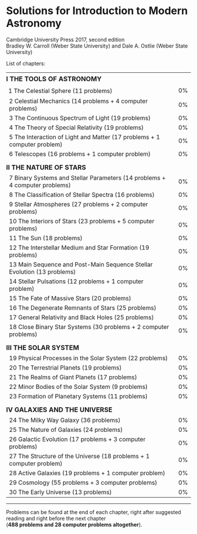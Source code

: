 # Solutions for Introduction to Modern Astronomy

Cambridge University Press 2017, second edition  
Bradley W. Carroll (Weber State University) and Dale A. Ostlie (Weber State University)

List of chapters:  

<table style="width:100%; border-collapse:collapse; border:none;">
  <!-- I THE TOOLS OF ASTRONOMY -->
  <tr>
    <td colspan="2" style="border:none; font-weight:bold; font-size:1.1em; padding:6px 0;">
      I THE TOOLS OF ASTRONOMY
    </td>
  </tr>
  <tr>
    <td style="width:90%; padding:6px; border:none;">1 The Celestial Sphere (11 problems)</td>
    <td style="width:10%; text-align:right; border:none;">0%</td>
  </tr>
  <tr>
    <td style="border:none;">2 Celestial Mechanics (14 problems + 4 computer problems)</td>
    <td style="border:none; text-align:right;">0%</td>
  </tr>
  <tr>
    <td style="border:none;">3 The Continuous Spectrum of Light (19 problems)</td>
    <td style="border:none; text-align:right;">0%</td>
  </tr>
  <tr>
    <td style="border:none;">4 The Theory of Special Relativity (19 problems)</td>
    <td style="border:none; text-align:right;">0%</td>
  </tr>
  <tr>
    <td style="border:none;">5 The Interaction of Light and Matter (17 problems + 1 computer problem)</td>
    <td style="border:none; text-align:right;">0%</td>
  </tr>
  <tr>
    <td style="border:none;">6 Telescopes (16 problems + 1 computer problem)</td>
    <td style="border:none; text-align:right;">0%</td>
  </tr>

  <!-- II THE NATURE OF STARS -->
  <tr>
    <td colspan="2" style="border:none; font-weight:bold; font-size:1.1em; padding:12px 0 6px 0;">
      II THE NATURE OF STARS
    </td>
  </tr>
  <tr><td style="border:none;">7 Binary Systems and Stellar Parameters (14 problems + 4 computer problems)</td><td style="border:none; text-align:right;">0%</td></tr>
  <tr><td style="border:none;">8 The Classification of Stellar Spectra (16 problems)</td><td style="border:none; text-align:right;">0%</td></tr>
  <tr><td style="border:none;">9 Stellar Atmospheres (27 problems + 2 computer problems)</td><td style="border:none; text-align:right;">0%</td></tr>
  <tr><td style="border:none;">10 The Interiors of Stars (23 problems + 5 computer problems)</td><td style="border:none; text-align:right;">0%</td></tr>
  <tr><td style="border:none;">11 The Sun (18 problems)</td><td style="border:none; text-align:right;">0%</td></tr>
  <tr><td style="border:none;">12 The Interstellar Medium and Star Formation (19 problems)</td><td style="border:none; text-align:right;">0%</td></tr>
  <tr><td style="border:none;">13 Main Sequence and Post-Main Sequence Stellar Evolution (13 problems)</td><td style="border:none; text-align:right;">0%</td></tr>
  <tr><td style="border:none;">14 Stellar Pulsations (12 problems + 1 computer problem)</td><td style="border:none; text-align:right;">0%</td></tr>
  <tr><td style="border:none;">15 The Fate of Massive Stars (20 problems)</td><td style="border:none; text-align:right;">0%</td></tr>
  <tr><td style="border:none;">16 The Degenerate Remnants of Stars (25 problems)</td><td style="border:none; text-align:right;">0%</td></tr>
  <tr><td style="border:none;">17 General Relativity and Black Holes (25 problems)</td><td style="border:none; text-align:right;">0%</td></tr>
  <tr><td style="border:none;">18 Close Binary Star Systems (30 problems + 2 computer problems)</td><td style="border:none; text-align:right;">0%</td></tr>

  <!-- III THE SOLAR SYSTEM -->
  <tr>
    <td colspan="2" style="border:none; font-weight:bold; font-size:1.1em; padding:12px 0 6px 0;">
      III THE SOLAR SYSTEM
    </td>
  </tr>
  <tr><td style="border:none;">19 Physical Processes in the Solar System (22 problems)</td><td style="border:none; text-align:right;">0%</td></tr>
  <tr><td style="border:none;">20 The Terrestrial Planets (19 problems)</td><td style="border:none; text-align:right;">0%</td></tr>
  <tr><td style="border:none;">21 The Realms of Giant Planets (17 problems)</td><td style="border:none; text-align:right;">0%</td></tr>
  <tr><td style="border:none;">22 Minor Bodies of the Solar System (9 problems)</td><td style="border:none; text-align:right;">0%</td></tr>
  <tr><td style="border:none;">23 Formation of Planetary Systems (11 problems)</td><td style="border:none; text-align:right;">0%</td></tr>

  <!-- IV GALAXIES AND THE UNIVERSE -->
  <tr>
    <td colspan="2" style="border:none; font-weight:bold; font-size:1.1em; padding:12px 0 6px 0;">
      IV GALAXIES AND THE UNIVERSE
    </td>
  </tr>
  <tr><td style="border:none;">24 The Milky Way Galaxy (36 problems)</td><td style="border:none; text-align:right;">0%</td></tr>
  <tr><td style="border:none;">25 The Nature of Galaxies (24 problems)</td><td style="border:none; text-align:right;">0%</td></tr>
  <tr><td style="border:none;">26 Galactic Evolution (17 problems + 3 computer problems)</td><td style="border:none; text-align:right;">0%</td></tr>
  <tr><td style="border:none;">27 The Structure of the Universe (18 problems + 1 computer problem)</td><td style="border:none; text-align:right;">0%</td></tr>
  <tr><td style="border:none;">28 Active Galaxies (19 problems + 1 computer problem)</td><td style="border:none; text-align:right;">0%</td></tr>
  <tr><td style="border:none;">29 Cosmology (55 problems + 3 computer problems)</td><td style="border:none; text-align:right;">0%</td></tr>
  <tr><td style="border:none;">30 The Early Universe (13 problems)</td><td style="border:none; text-align:right;">0%</td></tr>
</table>

---

Problems can be found at the end of each chapter, right after suggested reading and right before the next chapter  
(**488 problems and 28 computer problems altogether**).
